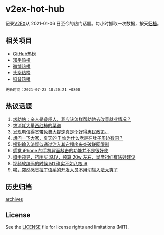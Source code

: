 # v2ex-hot-hub

 记录[V2EX](https://www.v2ex.com/)从 2021-01-06 日至今的热门话题。每小时抓取一次数据，按天[归档](archives)。
 
 ## 相关项目

- [GitHub热榜](https://github.com/lonnyzhang423/github-hot-hub)
- [知乎热榜](https://github.com/lonnyzhang423/zhihu-hot-hub)
- [微博热榜](https://github.com/lonnyzhang423/weibo-hot-hub)
- [头条热榜](https://github.com/lonnyzhang423/toutiao-hot-hub)
- [抖音热榜](https://github.com/lonnyzhang423/douyin-hot-hub)


 `更新时间：2021-07-23 10:20:21 +0800`

## 热议话题

1. [求助帖：亲人是聋哑人，我应该怎样帮助她去改善就业情况？](https://www.v2ex.com/t/791015)
1. [求消耗大量西红柿的菜谱](https://www.v2ex.com/t/791116)
1. [发现电信得宽带免费大提速真是个好得惠民政策。](https://www.v2ex.com/t/791011)
1. [想问一下大家，夏天的 T 恤为什么老是在肚子周边有洞？](https://www.v2ex.com/t/791197)
1. [搜狗输入法疑似通过注入其它程序来突破联网限制](https://www.v2ex.com/t/791087)
1. [感觉 iPhone 的手机背面敲击的功能并不是很好使](https://www.v2ex.com/t/790995)
1. [迫于领导，抗压买 SUV，预算 20w 左右，吴彦祖们有啥好建议](https://www.v2ex.com/t/791014)
1. [视频软编码的时候 M1 确实不如八核 i9](https://www.v2ex.com/t/791040)
1. [唉，突然感觉拉丁语系的开发人员不用切输入法太爽了](https://www.v2ex.com/t/791081)

## 历史归档

[archives](archives)

## License

See the [LICENSE](LICENSE) file for license rights and limitations (MIT).
